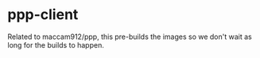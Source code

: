 # ppp-client

Related to maccam912/ppp, this pre-builds the images so we don't wait as long for the builds to happen.

